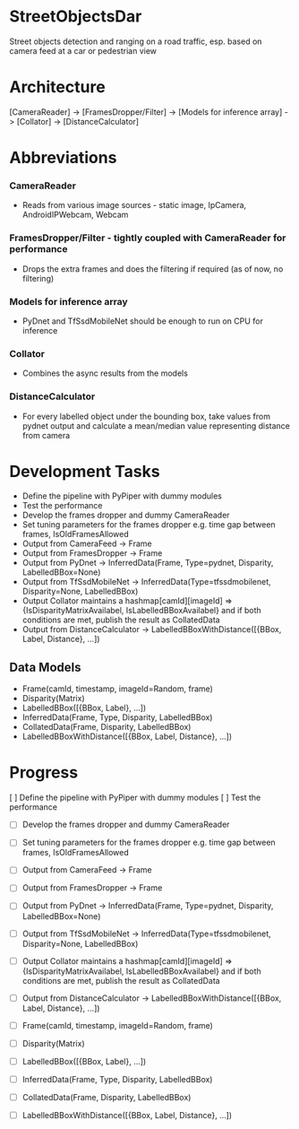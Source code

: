 # StreetObjectsDar

Street objects detection and ranging on a road traffic, esp. based on camera feed at a car or pedestrian view

# Architecture

[CameraReader] -> [FramesDropper/Filter] -> [Models for inference array] -> [Collator] -> [DistanceCalculator]

# Abbreviations

### CameraReader
- Reads from various image sources - static image, IpCamera, AndroidIPWebcam, Webcam

### FramesDropper/Filter - tightly coupled with CameraReader for performance
- Drops the extra frames and does the filtering if required (as of now, no filtering)

### Models for inference array
- PyDnet and TfSsdMobileNet should be enough to run on CPU for inference

### Collator
- Combines the async results from the models

### DistanceCalculator
- For every labelled object under the bounding box, take values from pydnet output and calculate a mean/median value representing distance from camera

# Development Tasks
- Define the pipeline with PyPiper with dummy modules
- Test the performance
- Develop the frames dropper and dummy CameraReader
- Set tuning parameters for the frames dropper e.g. time gap between frames, IsOldFramesAllowed
- Output from CameraFeed -> Frame
- Output from FramesDropper -> Frame
- Output from PyDnet -> InferredData(Frame, Type=pydnet, Disparity, LabelledBBox=None)
- Output from TfSsdMobileNet -> InferredData(Type=tfssdmobilenet, Disparity=None, LabelledBBox)
- Output Collator maintains a hashmap[camId][imageId] => {IsDisparityMatrixAvailabel, IsLabelledBBoxAvailabel} and if both conditions are met, publish the result as CollatedData
- Output from DistanceCalculator -> LabelledBBoxWithDistance([{BBox, Label, Distance}, ...])

## Data Models
- Frame(camId, timestamp, imageId=Random, frame)
- Disparity(Matrix)
- LabelledBBox([{BBox, Label}, ...])
- InferredData(Frame, Type, Disparity, LabelledBBox)
- CollatedData(Frame, Disparity, LabelledBBox)
- LabelledBBoxWithDistance([{BBox, Label, Distance}, ...])

# Progress
[ ] Define the pipeline with PyPiper with dummy modules
[ ] Test the performance
- [ ] Develop the frames dropper and dummy CameraReader
- [ ] Set tuning parameters for the frames dropper e.g. time gap between frames, IsOldFramesAllowed
- [ ] Output from CameraFeed -> Frame
- [ ] Output from FramesDropper -> Frame
- [ ] Output from PyDnet -> InferredData(Frame, Type=pydnet, Disparity, LabelledBBox=None)
- [ ] Output from TfSsdMobileNet -> InferredData(Type=tfssdmobilenet, Disparity=None, LabelledBBox)
- [ ] Output Collator maintains a hashmap[camId][imageId] => {IsDisparityMatrixAvailabel, IsLabelledBBoxAvailabel} and if both conditions are met, publish the result as CollatedData
- [ ] Output from DistanceCalculator -> LabelledBBoxWithDistance([{BBox, Label, Distance}, ...])

- [ ] Frame(camId, timestamp, imageId=Random, frame)
- [ ] Disparity(Matrix)
- [ ] LabelledBBox([{BBox, Label}, ...])
- [ ] InferredData(Frame, Type, Disparity, LabelledBBox)
- [ ] CollatedData(Frame, Disparity, LabelledBBox)
- [ ] LabelledBBoxWithDistance([{BBox, Label, Distance}, ...])
